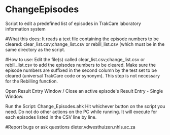 # ChangeEpisodes
Script to edit a predefined list of episodes in TrakCare laboratory information system

#What this does:
It reads a text file containing the episode numbers to be cleared: clear_list.csv;change_list.csv or rebill_list.csv (which must be in the same directory as the script.

#How to use:
Edit the file(s) called clear_list.csv;change_list.csv or rebill_list.csv to add the episodes numbers to be cleared.
Make sure the episode numbers are suffixed in the second column by the test set to be cleared (universal TrakCare code or synonym).  This step is not necessary for the Rebilling function.

Open Result Entry Window / Close an active episode's Result Entry - Single Window.

Run the Script: Change_Episodes.ahk
Hit whichever button on the script you need.
Do not do other actions on the PC while running.
It will execute for each episodes listed in the CSV line by line.

#Report bugs or ask questions
dieter.vdwesthuizen.nhls.ac.za

